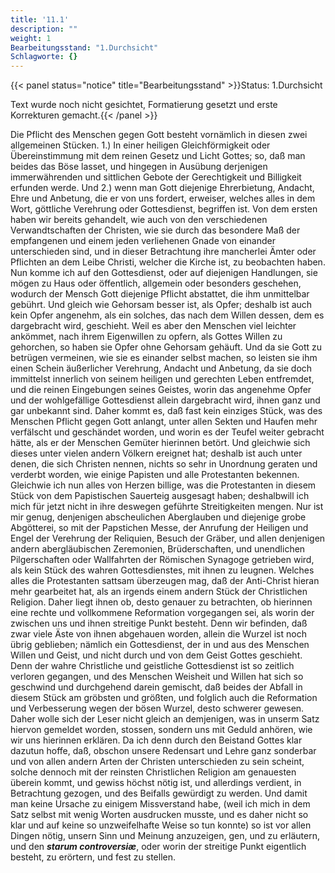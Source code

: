 ```yaml
---
title: '11.1'
description: ""
weight: 1
Bearbeitungsstand: "1.Durchsicht"
Schlagworte: {}
---
```


{{< panel status="notice" title="Bearbeitungsstand" >}}Status: 1.Durchsicht

Text wurde noch nicht gesichtet, Formatierung gesetzt und erste Korrekturen gemacht.{{< /panel >}}

<!-- Seite 478 -->



Die Pflicht des Menschen gegen Gott besteht
vornämlich in diesen zwei allgemeinen Stücken.
1.) In einer heiligen Gleichförmigkeit oder
Übereinstimmung mit dem reinen Gesetz und
Licht Gottes; so, daß man beides das Böse
lasset, und hingegen in Ausübung derjenigen immerwährenden
und sittlichen Gebote der Gerechtigkeit
und Billigkeit erfunden werde. Und
2.) wenn man Gott diejenige Ehrerbietung, Andacht,
Ehre und Anbetung, die er von uns
fordert, erweiser, welches alles in dem Wort,
göttliche Verehrung oder Gottesdienst, begriffen
ist. Von dem ersten haben wir bereits gehandelt,
wie auch von den verschiedenen Verwandtschaften
der Christen, wie sie durch das besondere
Maß der empfangenen und einem jeden verliehenen
Gnade von einander unterschieden sind, und in dieser
Betrachtung ihre mancherlei Ämter oder Pflichten
an dem Leibe Christi, welcher die Kirche ist, zu beobachten
haben. Nun komme ich auf den Gottesdienst,
oder auf diejenigen Handlungen, sie mögen zu
Haus oder öffentlich, allgemein oder besonders geschehen,
wodurch der Mensch Gott diejenige Pflicht
abstattet, die ihm unmittelbar gebührt. Und gleich<!-- Seite 479 -->
wie Gehorsam besser ist, als Opfer; deshalb ist auch
kein Opfer angenehm, als ein solches, das nach dem
Willen dessen, dem es dargebracht wird, geschieht.
Weil es aber den Menschen viel leichter ankömmet,
nach ihrem Eigenwillen zu opfern, als Gottes Willen
zu gehorchen, so haben sie Opfer ohne Gehorsam
gehäuft. Und da sie Gott zu betrügen vermeinen,
wie sie es einander selbst machen, so leisten sie
ihm einen Schein äußerlicher Verehrung, Andacht
und Anbetung, da sie doch immittelst innerlich von
seinem heiligen und gerechten Leben entfremdet, und
die reinen Eingebungen seines Geistes, worin das
angenehme Opfer und der wohlgefällige Gottesdienst
allein dargebracht wird, ihnen ganz und gar unbekannt
sind. Daher kommt es, daß fast kein einziges Stück,
was des Menschen Pflicht gegen Gott anlangt, unter
allen Sekten und Haufen mehr verfälscht und geschändet
worden, und worin es der Teufel weiter
gebracht hätte, als er der Menschen Gemüter hierinnen
betört. Und gleichwie sich dieses unter vielen
andern Völkern ereignet hat; deshalb ist auch unter denen,
die sich Christen nennen, nichts so sehr in Unordnung
geraten und verderbt worden, wie einige Papisten
und alle Protestanten bekennen. Gleichwie
ich nun alles von Herzen billige, was die Protestanten
in diesem Stück von dem Papistischen Sauerteig
ausgesagt haben; deshalbwill ich mich für jetzt nicht
in ihre deswegen geführte Streitigkeiten mengen. Nur
ist mir genug, denjenigen abscheulichen Aberglauben
und diejenige grobe Abgötterei, so mit der Papstichen
Messe, der Anrufung der Heiligen und Engel
der Verehrung der Reliquien, Besuch der
Gräber, und allen denjenigen andern abergläubischen
Zeremonien, Brüderschaften, und unendlichen
Pilgerschaften oder Wallfahrten der Römischen
Synagoge getrieben wird, als kein Stück<!-- Seite 480 -->
des wahren Gottesdienstes, mit ihnen zu leugnen.
Welches alles die Protestanten sattsam überzeugen
mag, daß der Anti-Christ hieran mehr gearbeitet hat,
als an irgends einem andern Stück der Christlichen
Religion. Daher liegt ihnen ob, desto genauer zu
betrachten, ob hierinnen eine rechte und vollkommene
Reformation vorgegangen sei, als worin der zwischen
uns und ihnen streitige Punkt besteht. Denn
wir befinden, daß zwar viele Äste von ihnen abgehauen
worden, allein die Wurzel ist noch übrig geblieben;
nämlich ein Gottesdienst, der in und aus
des Menschen Willen und Geist, und nicht durch und
von dem Geist Gottes geschieht. Denn der wahre
Christliche und geistliche Gottesdienst ist so zeitlich
verloren gegangen, und des Menschen Weisheit und
Willen hat sich so geschwind und durchgehend darein
gemischt, daß beides der Abfall in diesem Stück
am gröbsten und größten, und folglich auch die Reformation
und Verbesserung wegen der bösen Wurzel,
desto schwerer gewesen. Daher wolle sich der
Leser nicht gleich an demjenigen, was in unserm Satz
hiervon gemeldet worden, stossen, sondern uns mit Geduld
anhören, wie wir uns hierinnen erklären. Da
ich denn durch den Beistand Gottes klar dazutun
hoffe, daß, obschon unsere Redensart und Lehre
ganz sonderbar und von allen andern Arten der Christen
unterschieden zu sein scheint, solche dennoch mit
der reinsten Christlichen Religion am genauesten
überein kommt, und gewiss höchst nötig ist, und
allerdings verdient, in Betrachtung gezogen, und
des Beifalls gewürdigt zu werden. Und damit man
keine Ursache zu einigem Missverstand habe, (weil ich
mich in dem Satz selbst mit wenig Worten ausdrucken
musste, und es daher nicht so klar und auf keine so unzweifelhafte
Weise so tun konnte) so ist vor allen
Dingen nötig, unsern Sinn und Meinung anzuzeigen,<!-- Seite 481 -->
gen, und zu erläutern, und den ***starum controversiæ***,
oder worin der streitige Punkt eigentlich besteht,
zu erörtern, und fest zu stellen.

